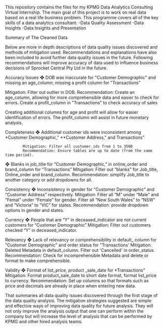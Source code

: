 This repository contains the files for my KPMG Data Analytics Consulting Virtual Internship.
The main goal of this project is to work on real data based on a real life business problem. This programme covers all of the key skills of a data analytics consultant: -Data Quality Assessment -Data Insights -Data Insights and Presentation

Summary of The Cleaned Data


Below are more in depth descriptions of data quality issues discovered and methods of
mitigation used. Recommendations and explanations have also been included to avoid further
data quality issues in the future. Following recommendations will improve accuracy of data
used to influence business decisions of Sprocket Central Pty Ltd in the future.


Accuracy Issues 
❖	DOB was inaccurate for "Customer Demographic" and missing an age_column; missing a profit column for "Transactions"

Mitigation: Filter out outlier in DOB.
Recommendation: Create an age_column, allowing for more comprehensible data and easier to check for errors. Create a profit_column in "Transactions" to check accuracy of sales

Creating additional columns for age and profit will allow for easier identification of errors. The profit_column will assist in future monetary analysis.

                                                                                                                                                                         



Completeness
❖	Additional customer ids were inconsistent among *Customer Demographic," **Customer Address," and Transactions"

            Mitigation: Filter all customer_ids from 1 to 3500
            Recommendation: Ensure tables are up to date (from the same time period).


❖	 Blanks in job_title for “Customer Demographic,” in online_order and brand_column for “Transactions”
         Mitigation: Filter out “blanks” for Job_title, Online_order and brand_column.
         Recommendation: simplify Job_title to another category or add dropdowns for all.


Consistency 
❖	Inconsistency in gender for “Customer Demographic” and “Customer Address” respectively. 
         Mitigation: Filter all “M” under “Male” and “Femal” under “Female” for gender.
                               Filter all “New South Wales” to “NSW” and “Victoria” to “VIC” for states.
              Recommendation: provide dropdown options in gender and states.

Currency
❖	People that are “Y” in deceased_indicator are not current customers for “Customer Demographic”
           Mitigation: Filter out customers checked “Y” in deceased_indicator. 

Relevancy
❖	Lack of relevancy or comprehensibility in default_ column for "Customer Demographic" and order status for "Transactions'
         Mitigation: Deleted Metadata in default_column. Filter out 'Cancelled' in         order_status.
         Recommendation: Check for incomprehensible Metadata and delete or format to make comprehensible.



             
Validity
❖	Format of list_price, product _sale_date for *Transactions"
          Mitigation: Format product_sale_date to short date format, format list_price to currency.
          Recommendation: Set up columns so that formats such as price and decimals are already in place when entering new data.


That summaries all data quality issues discovered through the first stage of the data quality
analysis. The mitigation strategies suggested are simple and effective ways of improving data
quality for future analysis. They will not only improve the analysis output that one can
perform within the company but will increase the level of analysis that can be performed by
KPMG and other hired analysis teams.
